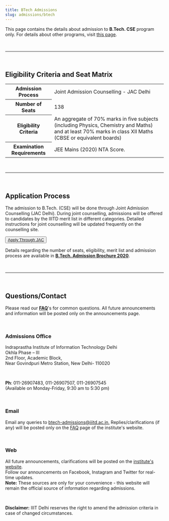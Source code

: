 ```yaml
---
title: BTech Admissions
slug: admissions/btech
---
```


This page contains the details about admission to **B.Tech. CSE** program only. For details about other programs, visit [this page](https://iiitd.ac.in/admission/btech/2020).

<br/><hr/><br/>

## Eligibility Criteria and Seat Matrix

<table>
<tr>
<th>Admission Process</th>
<td>Joint Admission Counselling - JAC Delhi</td>
</tr>
<tr>
<th>Number of Seats</th>
<td>138</td>
</tr>
<tr>
<th>Eligibility Criteria</th>
<td>An aggregate of 70% marks in five subjects (including Physics, Chemistry and Maths) and at least 70% marks in class XII Maths (CBSE or equivalent boards)</td>
</tr>
<tr>
<th>Examination Requirements</th>
<td>JEE Mains (2020) NTA Score.</td>
</tr>
</table>

<br/><hr/><br/>

## Application Process

The admission to B.Tech. (CSE) will be done through Joint Admission Counselling (JAC Delhi). During joint counselling, admissions will be offered to candidates by the IIITD merit list in different categories. Detailed instructions for joint counselling will be updated frequently on the counselling site.

<button><a target="_blank" rel="no-referrer" href="http://jacdelhi.nic.in/publicinfo/public/home.aspx">Apply Through JAC</a></button>

Details regarding the number of seats, eligibility, merit list and admission process are available in **[B.Tech. Admission Brochure 2020](https://iiitd.ac.in/sites/default/files/docs/admissions/2020/BTech-Admission-Brochure%202020_Final.pdf)**.

<br/><hr/><br/>

## Questions/Contact

Please read our **[FAQ](https://iiitd.ac.in/admission/btech/2020/faq)**'s for common questions. All future announcements and information will be posted only on the announcements page.

<br/>

### Admissions Office

Indraprastha Institute of Information Technology Delhi<br/>
Okhla Phase – III<br/>
2nd Floor, Academic Block,<br/>
Near Govindpuri Metro Station, New Delhi- 110020

<br/>

**Ph**: 011-26907483, 011-26907507, 011-26907545<br/>
(Available on Monday-Friday, 9:30 am to 5:30 pm)

<br/>

### Email

Email any queries to [btech-admissions@iiitd.ac.in.](mailto:btech-admissions@iiitd.ac.in) Replies/clarifications (if any) will be posted only on the [FAQ](https://iiitd.ac.in/admission/btech/2020/faq) page of the institute's website.

<br/>

### Web

All future announcements, clarifications will be posted on the [institute's website](http://www.iiitd.ac.in/).
<br/>
Follow our announcements on Facebook, Instagram and Twitter for real-time updates. <br/>
**Note:** These sources are only for your convenience - this website will remain the official source of information regarding admissions.

<br/>

**Disclaimer:** IIIT Delhi reserves the right to amend the admission criteria in case of changed circumstances.
